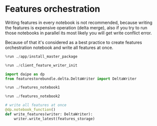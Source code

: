 # Features orchestration

Writing features in every notebook is not recommended, because writing the features
is expensive operation (delta merge), also if you try to run those notebooks in
parallel its most likely you will get write conflict error.

Because of that it's considered as a best practice to create features orchestration
notebook and write all features at once.

```python
%run ./app/install_master_package
```

```python
%run ./client_feature_writer_init
```

```python
import daipe as dp
from featurestorebundle.delta.DeltaWriter import DeltaWriter

```
```python
%run ./features_notebook1
```

```python
%run ./features_notebook2
```

```python
# write all features at once
@dp.notebook_function()
def write_features(writer: DeltaWriter):
    writer.write_latest(features_storage)
```
